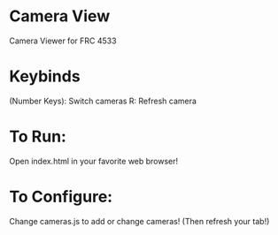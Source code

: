 # Camera View
Camera Viewer for FRC 4533

# Keybinds
(Number Keys): Switch cameras
R: Refresh camera

# To Run:
Open index.html in your favorite web browser!

# To Configure:
Change cameras.js to add or change cameras! (Then refresh your tab!)
